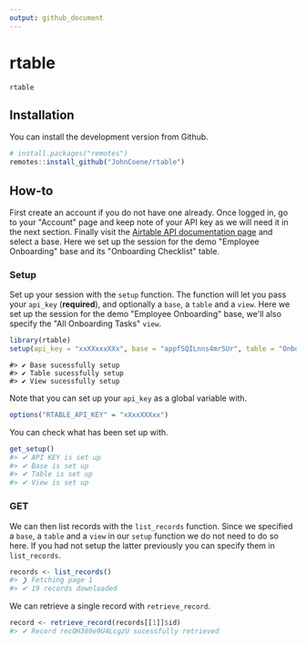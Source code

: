 ```yaml
---
output: github_document
---
```


<!-- README.md is generated from README.Rmd. Please edit that file -->


# rtable

`rtable` 

## Installation

You can install the development version from Github.

```r
# install.packages("remotes")
remotes::install_github("JohnCoene/rtable")
```

## How-to

First create an account if you do not have one already. Once logged in, go to your "Account" page and keep note of your API key as we will need it in the next section. Finally visit the [Airtable API documentation page](https://airtable.com/api) and select a base. Here we set up the session for the demo "Employee Onboarding" base and its "Onboarding Checklist" table.

### Setup

Set up your session with the `setup` function. The function will let you pass your `api_key` (__required__), and optionally a `base`, a `table` and a `view`. Here we set up the session for the demo "Employee Onboarding" base, we'll also specify the "All Onboarding Tasks" `view`.


```r
library(rtable)
setup(api_key = "xxXXxxxXXx", base = "appfSQILnns4mrSUr", table = "Onboarding Checklist", view = "All Onboarding Tasks")
```


```
#> ✔ Base sucessfully setup 
#> ✔ Table sucessfully setup 
#> ✔ View sucessfully setup
```

Note that you can set up your `api_key` as a global variable with.

```r
options("RTABLE_API_KEY" = "xXxxXXXxx")
```

You can check what has been set up with.


```r
get_setup()
#> ✔ API KEY is set up 
#> ✔ Base is set up 
#> ✔ Table is set up 
#> ✔ View is set up
```

### GET

We can then list records with the `list_records` function. Since we specified a `base`, a `table` and a `view` in our `setup` function we do not need to do so here. If you had not setup the latter previously you can specify them in `list_records`.


```r
records <- list_records()
#> ❯ Fetching page 1 
#> ✔ 19 records downloaded
```

We can retrieve a single record with `retrieve_record`.


```r
record <- retrieve_record(records[[1]]$id)
#> ✔ Record recQH369e9U4LcgzU sucessfully retrieved
```
